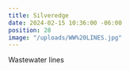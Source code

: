 ```yaml
---
title: Silveredge
date: 2024-02-15 10:36:00 -06:00
position: 28
image: "/uploads/WW%20LINES.jpg"
---
```


Wastewater lines